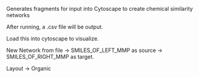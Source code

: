 Generates fragments for input into Cytoscape to create chemical similarity networks

After running, a .csv file will be output. 

Load this into cytoscape to visualize.

New Network from file -> SMILES_OF_LEFT_MMP as source -> SMILES_OF_RIGHT_MMP as target.

Layout -> Organic

